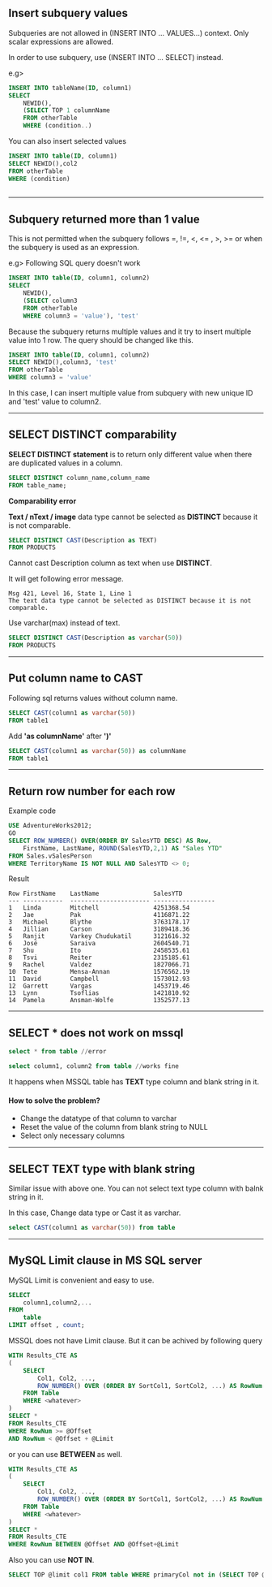 ## Insert subquery values
Subqueries are not allowed in (INSERT INTO ... VALUES...) context. Only scalar expressions are allowed.

In order to use subquery, use (INSERT INTO ... SELECT) instead.

e.g>
```sql
INSERT INTO tableName(ID, column1)
SELECT
	NEWID(),
	(SELECT TOP 1 columnName
	FROM otherTable
	WHERE (condition..)
```
You can also insert selected values
```sql
INSERT INTO table(ID, column1)
SELECT NEWID(),col2
FROM otherTable
WHERE (condition)
	
```

----

## Subquery returned more than 1 value
This is not permitted when the subquery follows =, !=, <, <= , >, >= or when the subquery is used as an expression. 

e.g> Following SQL query doesn't work
```sql
INSERT INTO table(ID, column1, column2)
SELECT
	NEWID(),
	(SELECT column3
	FROM otherTable
	WHERE column3 = 'value'), 'test'
```
Because the subquery returns multiple values and it try to insert multiple value into 1 row. The query should be changed like this. 

```sql
INSERT INTO table(ID, column1, column2)
SELECT NEWID(),column3, 'test'
FROM otherTable
WHERE column3 = 'value'
```
In this case, I can insert multiple value from subquery with new unique ID and 'test' value to column2.

----

## SELECT DISTINCT comparability
**SELECT DISTINCT statement** is to return only different value when there are duplicated values in a column.
```sql
SELECT DISTINCT column_name,column_name
FROM table_name;
```
**Comparability error**

**Text / nText / image** data type cannot be selected as **DISTINCT** because it is not comparable.
```sql
SELECT DISTINCT CAST(Description as TEXT)
FROM PRODUCTS
```
Cannot cast Description column as text when use **DISTINCT**.

It will get following error message.
```
Msg 421, Level 16, State 1, Line 1
The text data type cannot be selected as DISTINCT because it is not comparable.
```
Use varchar(max) instead of text.
```sql
SELECT DISTINCT CAST(Description as varchar(50))
FROM PRODUCTS
```

----

## Put column name to CAST

Following sql returns values without column name.
```sql
SELECT CAST(column1 as varchar(50))
FROM table1
```
Add **'as columnName'** after **')'**
```sql
SELECT CAST(column1 as varchar(50)) as columnName
FROM table1
```

----

## Return row number for each row

Example code
```sql
USE AdventureWorks2012;   
GO  
SELECT ROW_NUMBER() OVER(ORDER BY SalesYTD DESC) AS Row,   
    FirstName, LastName, ROUND(SalesYTD,2,1) AS "Sales YTD"   
FROM Sales.vSalesPerson  
WHERE TerritoryName IS NOT NULL AND SalesYTD <> 0;  
```

Result
```
Row FirstName    LastName               SalesYTD  
--- -----------  ---------------------- -----------------  
1   Linda        Mitchell               4251368.54  
2   Jae          Pak                    4116871.22  
3   Michael      Blythe                 3763178.17  
4   Jillian      Carson                 3189418.36  
5   Ranjit       Varkey Chudukatil      3121616.32  
6   José         Saraiva                2604540.71  
7   Shu          Ito                    2458535.61  
8   Tsvi         Reiter                 2315185.61  
9   Rachel       Valdez                 1827066.71  
10  Tete         Mensa-Annan            1576562.19  
11  David        Campbell               1573012.93  
12  Garrett      Vargas                 1453719.46  
13  Lynn         Tsoflias               1421810.92  
14  Pamela       Ansman-Wolfe           1352577.13  
```

----

## SELECT * does not work on mssql

```sql
select * from table //error

select column1, column2 from table //works fine
```
It happens when MSSQL table has **TEXT** type column and blank string in it.

#### How to solve the problem?
* Change the datatype of that column to varchar 
* Reset the value of the column from blank string to NULL
* Select only necessary columns

----

## SELECT TEXT type with blank string
Similar issue with above one. You can not select text type column with balnk string in it.

In this case, Change data type or Cast it as varchar.
```sql
select CAST(column1 as varchar(50)) from table
```


----

## MySQL Limit clause in MS SQL server
MySQL Limit is convenient and easy to use.
```sql
SELECT 
    column1,column2,...
FROM
    table
LIMIT offset , count;
```

MSSQL does not have Limit clause. But it can be achived by following query
```sql
WITH Results_CTE AS
(
    SELECT
        Col1, Col2, ...,
        ROW_NUMBER() OVER (ORDER BY SortCol1, SortCol2, ...) AS RowNum
    FROM Table
    WHERE <whatever>
)
SELECT *
FROM Results_CTE
WHERE RowNum >= @Offset
AND RowNum < @Offset + @Limit
```
or you can use **BETWEEN** as well.
```sql
WITH Results_CTE AS
(
    SELECT
        Col1, Col2, ...,
        ROW_NUMBER() OVER (ORDER BY SortCol1, SortCol2, ...) AS RowNum
    FROM Table
    WHERE <whatever>
)
SELECT *
FROM Results_CTE
WHERE RowNum BETWEEN @Offset AND @Offset+@Limit
```
Also you can use **NOT IN**.
```sql
SELECT TOP @limit col1 FROM table WHERE primaryCol not in (SELECT TOP @offset primaryCol FROM table)
```
